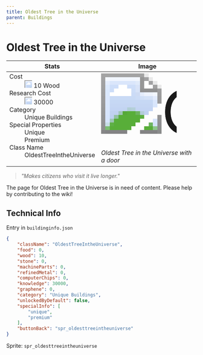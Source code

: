 ```yaml
---
title: Oldest Tree in the Universe
parent: Buildings
---
```

# Oldest Tree in the Universe

[//]: # (Pre-generated content)
<table><thead><tr><th>Stats</th><th>Image</th></tr></thead><tbody><tr><td><dl><dt>Cost</dt><dd><div class="resource-icon"><img style="object-position: -637px -751px;" src="https://tfe2-wiki.github.io/assets/sprites.png"></div> 10 Wood</dd><dt>Research Cost</dt><dd><div class="resource-icon"><img style="object-position: -268px -522px;" src="https://tfe2-wiki.github.io/assets/sprites.png"></div> 30000</dd><dt>Category</dt><dd>Unique Buildings</dd><dt>Special Properties</dt><dd>Unique<br>Premium</dd><dt>Class Name</dt><dd>OldestTreeIntheUniverse</dd></dl></td><td><style>.building-image {width: 200px;height: 200px;overflow: hidden;position: relative;}.building-image img {image-rendering: pixelated;object-fit: none;transform: scale(10);transform-origin: left top;position: absolute;left: 0;top: 0;}.resource-image {width: 200px;height: 200px;overflow: hidden;position: relative;}.resource-image img {image-rendering: pixelated;object-fit: none;transform: scale(20);transform-origin: left top;position: absolute;left: 0;top: 0;}.building-icon {width: 20px;height: 20px;overflow: hidden;position: relative;display: inline-block;}.building-icon img {image-rendering: pixelated;object-fit: none;transform: scale(1);transform-origin: left top;position: absolute;left: 0;top: 0;}.resource-icon {width: 20px;height: 20px;overflow: hidden;position: relative;display: inline-block;}.resource-icon img {image-rendering: pixelated;object-fit: none;transform: scale(2);transform-origin: left top;position: absolute;left: 0;top: 0;}</style><div class="building-image"><img style="object-position: -783px -969px;" src="https://tfe2-wiki.github.io/assets/sprites.png" alt="Oldest Tree in the Universe Back"><img style="object-position: -805px -969px;" src="https://tfe2-wiki.github.io/assets/sprites.png" alt="Oldest Tree in the Universe"></div><i>Oldest Tree in the Universe with a door</i></td></tr></tbody></table><blockquote><i>"Makes citizens who visit it live longer."</i></blockquote>

The page for Oldest Tree in the Universe is in need of content. Please help by contributing to the wiki!

## Technical Info
Entry in `buildinginfo.json`

```json
{
    "className": "OldestTreeIntheUniverse",
    "food": 0,
    "wood": 10,
    "stone": 0,
    "machineParts": 0,
    "refinedMetal": 0,
    "computerChips": 0,
    "knowledge": 30000,
    "graphene": 0,
    "category": "Unique Buildings",
    "unlockedByDefault": false,
    "specialInfo": [
        "unique",
        "premium"
    ],
    "buttonBack": "spr_oldesttreeintheuniverse"
}
```

Sprite: `spr_oldesttreeintheuniverse`

